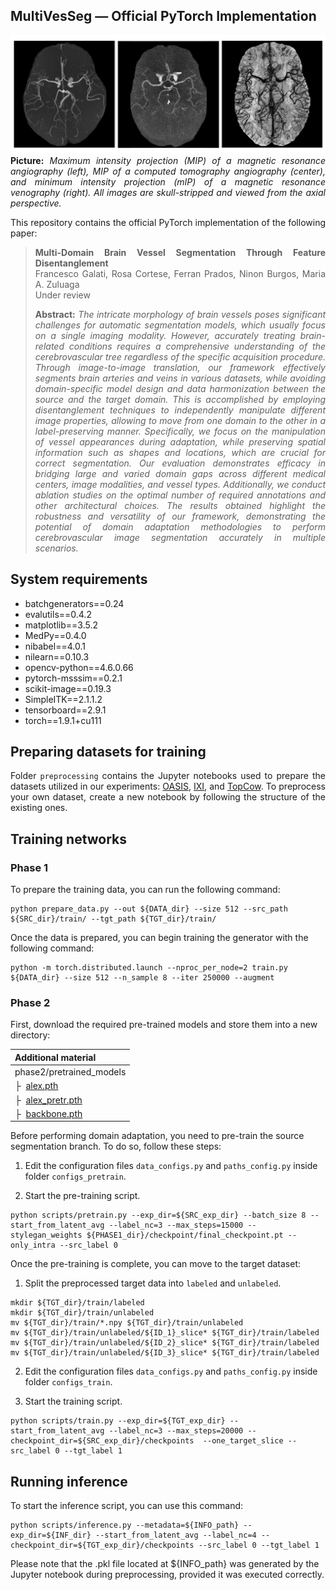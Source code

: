 ## MultiVesSeg &mdash; Official PyTorch Implementation
<div align="justify">

![Teaser image](./MRA_CTA_MRV.png)
**Picture:** *Maximum intensity projection (MIP) of a magnetic resonance angiography (left), MIP of a computed tomography angiography (center), and minimum intensity projection (mIP) of a magnetic resonance venography (right). All images are skull-stripped and viewed from the axial perspective.*

This repository contains the official PyTorch implementation of the following paper:

> **Multi-Domain Brain Vessel Segmentation Through Feature Disentanglement**<br>
> Francesco Galati, Rosa Cortese, Ferran Prados, Ninon Burgos, Maria A. Zuluaga<br>
> Under review
>
> **Abstract:** *The intricate morphology of brain vessels poses significant challenges for automatic segmentation models, which usually focus on a single imaging modality. However, accurately treating brain-related conditions requires a comprehensive understanding of the cerebrovascular tree regardless of the specific acquisition procedure. Through image-to-image translation, our framework effectively segments brain arteries and veins in various datasets, while avoiding domain-specific model design and data harmonization between the source and the target domain. This is accomplished by employing disentanglement techniques to independently manipulate different image properties, allowing to move from one domain to the other in a label-preserving manner. Specifically, we focus on the manipulation of vessel appearances during adaptation, while preserving spatial information such as shapes and locations, which are crucial for correct segmentation. Our evaluation demonstrates efficacy in bridging large and varied domain gaps across different medical centers, image modalities, and vessel types. Additionally, we conduct ablation studies on the optimal number of required annotations and other architectural choices. The results obtained highlight the robustness and versatility of our framework, demonstrating the potential of domain adaptation methodologies to perform cerebrovascular image segmentation accurately in multiple scenarios.*

</div>

## System requirements
- batchgenerators==0.24
- evalutils==0.4.2
- matplotlib==3.5.2
- MedPy==0.4.0
- nibabel==4.0.1
- nilearn==0.10.3
- opencv-python==4.6.0.66
- pytorch-msssim==0.2.1
- scikit-image==0.19.3
- SimpleITK==2.1.1.2
- tensorboard==2.9.1
- torch==1.9.1+cu111

## Preparing datasets for training
<div align="justify">

Folder `preprocessing` contains the Jupyter notebooks used to prepare the datasets utilized in our experiments: [OASIS](https://doi.org/10.1101/2019.12.13.19014902), [IXI](https://brain-development.org/ixi-dataset), and [TopCow](https://arxiv.org/abs/2312.17670). To preprocess your own dataset, create a new notebook by following the structure of the existing ones.

</div>

## Training networks

### Phase 1

To prepare the training data, you can run the following command:

```
python prepare_data.py --out ${DATA_dir} --size 512 --src_path ${SRC_dir}/train/ --tgt_path ${TGT_dir}/train/
```

Once the data is prepared, you can begin training the generator with the following command:

```
python -m torch.distributed.launch --nproc_per_node=2 train.py ${DATA_dir} --size 512 --n_sample 8 --iter 250000 --augment
```

### Phase 2
First, download the required pre-trained models and store them into a new directory:

| Additional material |
| :--- |
| phase2/pretrained_models |
| &boxvr;&nbsp; [alex.pth](https://github.com/richzhang/PerceptualSimilarity/raw/refs/heads/master/lpips/weights/v0.1/alex.pth) |
| &boxvr;&nbsp; [alex_pretr.pth](https://download.pytorch.org/models/alexnet-owt-7be5be79.pth) |
| &boxvr;&nbsp; [backbone.pth](https://drive.google.com/file/d/1coFTz-Kkgvoc_gRT8JFzqCgeC3lAFWQp) |

Before performing domain adaptation, you need to pre-train the source segmentation branch. To do so, follow these steps:

1) Edit the configuration files `data_configs.py` and `paths_config.py`  inside folder `configs_pretrain`.

2) Start the pre-training script.
```
python scripts/pretrain.py --exp_dir=${SRC_exp_dir} --batch_size 8 --start_from_latent_avg --label_nc=3 --max_steps=15000 --stylegan_weights ${PHASE1_dir}/checkpoint/final_checkpoint.pt --only_intra --src_label 0
```

Once the pre-training is complete, you can move to the target dataset:

1) Split the preprocessed target data into `labeled` and `unlabeled`.
```
mkdir ${TGT_dir}/train/labeled
mkdir ${TGT_dir}/train/unlabeled
mv ${TGT_dir}/train/*.npy ${TGT_dir}/train/unlabeled
mv ${TGT_dir}/train/unlabeled/${ID_1}_slice* ${TGT_dir}/train/labeled
mv ${TGT_dir}/train/unlabeled/${ID_2}_slice* ${TGT_dir}/train/labeled
mv ${TGT_dir}/train/unlabeled/${ID_3}_slice* ${TGT_dir}/train/labeled
```

2) Edit the configuration files `data_configs.py` and `paths_config.py`  inside folder `configs_train`.

3) Start the training script.
```
python scripts/train.py --exp_dir=${TGT_exp_dir} --start_from_latent_avg --label_nc=3 --max_steps=20000 --checkpoint_dir=${SRC_exp_dir}/checkpoints  --one_target_slice --src_label 0 --tgt_label 1
```

## Running inference

To start the inference script, you can use this command:
```
python scripts/inference.py --metadata=${INFO_path} --exp_dir=${INF_dir} --start_from_latent_avg --label_nc=4 --checkpoint_dir=${TGT_exp_dir}/checkpoints --src_label 0 --tgt_label 1
```

Please note that the .pkl file located at ${INFO_path} was generated by the Jupyter notebook during preprocessing, provided it was executed correctly.
